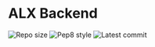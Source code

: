 # ALX Backend

![Repo size](https://img.shields.io/github/repo-size/franklinobasy/alx-backend)
![Pep8 style](https://img.shields.io/badge/PEP8-style%20guide-purple?style=round-square)
![Latest commit](https://img.shields.io/github/last-commit/franklinobasy/alx-backend/master?style=round-square)
